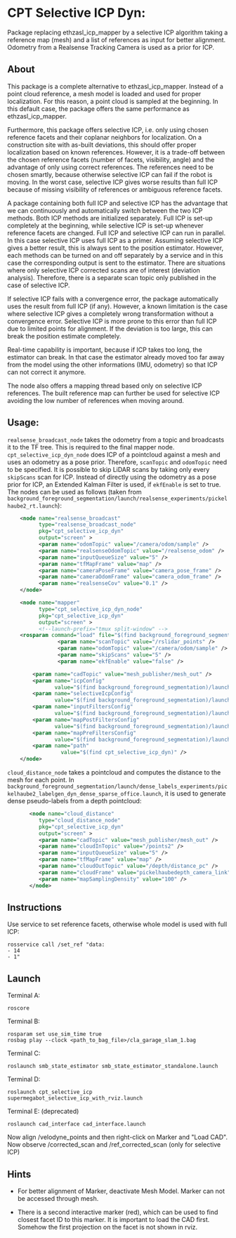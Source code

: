 # CPT Selective ICP Dyn: 

Package replacing ethzasl_icp_mapper by a selective ICP algorithm taking a reference map (mesh) and a list of references as input for better alignment. Odometry from a Realsense Tracking Camera is used as a prior for ICP.

## About

This package is a complete alternative to ethzasl_icp_mapper. Instead of a point cloud reference, a mesh model is loaded and used for proper localization. For this reason, a point cloud is sampled at the beginning. In this default case, the package offers the same performance as ethzasl_icp_mapper.

Furthermore, this package offers selective ICP, i.e. only using chosen reference facets and their coplanar neighbors for localization. On a construction site with as-built deviations, this should offer proper localization based on known references. However, it is a trade-off between the chosen reference facets (number of facets, visibility, angle) and the advantage of only using correct references. The references need to be chosen smartly, because otherwise selective ICP can fail if the robot is moving. In the worst case, selective ICP gives worse results than full ICP because of missing visibility of references or ambiguous reference facets. 

A package containing both full ICP and selective ICP has the advantage that we can continuously and automatically switch between the two ICP methods. Both ICP methods are initialized separately. Full ICP is set-up completely at the beginning, while selective ICP is set-up whenever reference facets are changed. Full ICP and selective ICP can run in parallel. In this case selective ICP uses full ICP as a primer. Assuming selective ICP gives a better result, this is always sent to the position estimator. However, each methods can be turned on and off separately by a service and in this case the corresponding output is sent to the estimator.
There are situations where only selective ICP corrected scans are of interest (deviation analysis). Therefore, there is a separate scan topic only published in the case of selective ICP. 

If selective ICP fails with a convergence error, the package automatically uses the result from full ICP (if any). However, a known limitation is the case where selective ICP gives a completely wrong transformation without a convergence error. Selective ICP is more prone to this error than full ICP due to limited points for alignment. If the deviation is too large, this can break the position estimate completely.

Real-time capability is important, because if ICP takes too long, the estimator can break. In that case the estimator already moved too far away from the model using the other informations (IMU, odometry) so that ICP can not correct it anymore.

The node also offers a mapping thread based only on selective ICP references. The built reference map can further be used for selective ICP avoiding the low number of references when moving around.

## Usage:
`realsense_broadcast_node` takes the odometry from a topic and broadcasts it to the TF tree. This is required to the final mapper node. `cpt_selective_icp_dyn_node` does ICP of a pointcloud against a mesh and uses an odometry as a pose prior. Therefore, `scanTopic` and `odomTopic` need to be specified. It is possible to skip LiDAR scans by taking only every `skipScans` scan for ICP. Instead of directly using the odometry as a pose prior for ICP, an Extended Kalman Filter is used, if `ekfEnable` is set to true. The nodes can be used as follows  (taken from `background_foreground_segmentation/launch/realsense_experiments/pickelhaube2_rt.launch`):

```xml
    <node name="realsense_broadcast"
          type="realsense_broadcast_node"
          pkg="cpt_selective_icp_dyn"
          output="screen" >
          <param name="odomTopic" value="/camera/odom/sample" />
          <param name="realsenseOdomTopic" value="/realsense_odom" />
          <param name="inputQueueSize" value="5" />
          <param name="tfMapFrame" value="map" />
          <param name="cameraPoseFrame" value="camera_pose_frame" />
          <param name="cameraOdomFrame" value="camera_odom_frame" />
          <param name="realsenseCov" value="0.1" />
    </node>

    <node name="mapper"
          type="cpt_selective_icp_dyn_node"
          pkg="cpt_selective_icp_dyn"
          output="screen" >
          <!--launch-prefix="tmux split-window" -->
    <rosparam command="load" file="$(find background_foreground_segmentation)/launch/realsense_experiments/mapper_parameters_dyn.yaml" />
                <param name="scanTopic" value="/rslidar_points" />
                <param name="odomTopic" value="/camera/odom/sample" />
                <param name="skipScans" value="5" /> 
                <param name="ekfEnable" value="false" />

        <param name="cadTopic" value="mesh_publisher/mesh_out" />
        <param name="icpConfig"
               value="$(find background_foreground_segmentation)/launch/paper_experiments/full_icp.yaml" />
        <param name="selectiveIcpConfig"
               value="$(find background_foreground_segmentation)/launch/paper_experiments/selective_icp.yaml" />
        <param name="inputFiltersConfig"
               value="$(find background_foreground_segmentation)/launch/paper_experiments/input_filters.yaml" />
        <param name="mapPostFiltersConfig"
               value="$(find background_foreground_segmentation)/launch/paper_experiments/map_post_filter.yaml" />
        <param name="mapPreFiltersConfig"
               value="$(find background_foreground_segmentation)/launch/paper_experiments/map_pre_filter.yaml" />
        <param name="path"
                 value="$(find cpt_selective_icp_dyn)" />
    </node>
```
`cloud_distance_node` takes a pointcloud and computes the distance to the mesh for each point. In `background_foreground_segmentation/launch/dense_labels_experiments/pickelhaube2_labelgen_dyn_dense_sparse_office.launch`, it is used to generate dense pseudo-labels from a depth pointcloud: 

```xml
       <node name="cloud_distance"
          type="cloud_distance_node"
          pkg="cpt_selective_icp_dyn"
          output="screen" >
          <param name="cadTopic" value="mesh_publisher/mesh_out" />
          <param name="cloudInTopic" value="/points2" />
          <param name="inputQueueSize" value="5" />
          <param name="tfMapFrame" value="map" />
          <param name="cloudOutTopic" value="/depth/distance_pc" />
          <param name="cloudFrame" value="pickelhaubedepth_camera_link" />
          <param name="mapSamplingDensity" value="100" />
       </node>
```

## Instructions

Use service to set reference facets, otherwise whole model is used with full ICP:
```
rosservice call /set_ref "data:
- 14
- 1"
```

## Launch

Terminal A:
```
roscore
```

Terminal B:

```
rosparam set use_sim_time true
rosbag play --clock <path_to_bag_file>/cla_garage_slam_1.bag
```

Terminal C:

```
roslaunch smb_state_estimator smb_state_estimator_standalone.launch
```

Terminal D:

```
roslaunch cpt_selective_icp supermegabot_selective_icp_with_rviz.launch
```

Terminal E: (deprecated)

```
roslaunch cad_interface cad_interface.launch
```

Now align /velodyne_points and then right-click on Marker and "Load CAD".
Now observe /corrected_scan and /ref_corrected_scan (only for selective ICP)

## Hints

- For better alignment of Marker, deactivate Mesh Model. Marker can not be accessed through mesh.

- There is a second interactive marker (red), which can be used to find closest facet ID to this marker. It is important to load the CAD first. Somehow the first projection on the facet is not shown in rviz.

